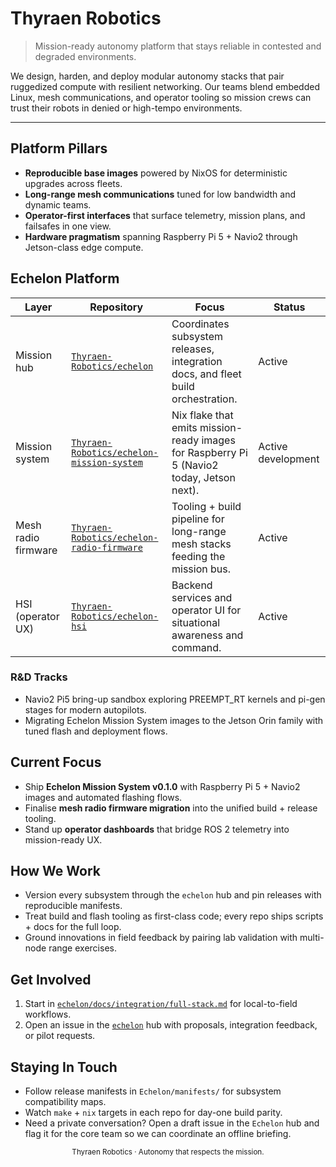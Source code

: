 # Thyraen Robotics

> Mission-ready autonomy platform that stays reliable in contested and degraded environments.

We design, harden, and deploy modular autonomy stacks that pair ruggedized compute with resilient networking. Our teams blend embedded Linux, mesh communications, and operator tooling so mission crews can trust their robots in denied or high-tempo environments.

---

## Platform Pillars
- **Reproducible base images** powered by NixOS for deterministic upgrades across fleets.
- **Long-range mesh communications** tuned for low bandwidth and dynamic teams.
- **Operator-first interfaces** that surface telemetry, mission plans, and failsafes in one view.
- **Hardware pragmatism** spanning Raspberry Pi 5 + Navio2 through Jetson-class edge compute.

## Echelon Platform
| Layer | Repository | Focus | Status |
| --- | --- | --- | --- |
| Mission hub | [`Thyraen-Robotics/echelon`](https://github.com/Thyraen-Robotics/echelon) | Coordinates subsystem releases, integration docs, and fleet build orchestration. | Active |
| Mission system | [`Thyraen-Robotics/echelon-mission-system`](https://github.com/Thyraen-Robotics/echelon-mission-system) | Nix flake that emits mission-ready images for Raspberry Pi 5 (Navio2 today, Jetson next). | Active development |
| Mesh radio firmware | [`Thyraen-Robotics/echelon-radio-firmware`](https://github.com/Thyraen-Robotics/echelon-radio-firmware) | Tooling + build pipeline for long-range mesh stacks feeding the mission bus. | Active |
| HSI (operator UX) | [`Thyraen-Robotics/echelon-hsi`](https://github.com/Thyraen-Robotics/echelon-hsi) | Backend services and operator UI for situational awareness and command. | Active |

### R&D Tracks
- Navio2 Pi5 bring-up sandbox exploring PREEMPT_RT kernels and pi-gen stages for modern autopilots.
- Migrating Echelon Mission System images to the Jetson Orin family with tuned flash and deployment flows.

## Current Focus
- Ship **Echelon Mission System v0.1.0** with Raspberry Pi 5 + Navio2 images and automated flashing flows.
- Finalise **mesh radio firmware migration** into the unified build + release tooling.
- Stand up **operator dashboards** that bridge ROS 2 telemetry into mission-ready UX.

## How We Work
- Version every subsystem through the `echelon` hub and pin releases with reproducible manifests.
- Treat build and flash tooling as first-class code; every repo ships scripts + docs for the full loop.
- Ground innovations in field feedback by pairing lab validation with multi-node range exercises.

## Get Involved
1. Start in [`echelon/docs/integration/full-stack.md`](https://github.com/Thyraen-Robotics/echelon/tree/main/docs/integration/full-stack.md) for local-to-field workflows.
2. Open an issue in the [`echelon`](https://github.com/Thyraen-Robotics/echelon/issues) hub with proposals, integration feedback, or pilot requests.

## Staying In Touch
- Follow release manifests in `Echelon/manifests/` for subsystem compatibility maps.
- Watch `make` + `nix` targets in each repo for day-one build parity.
- Need a private conversation? Open a draft issue in the `Echelon` hub and flag it for the core team so we can coordinate an offline briefing.

<p align="center"><sub>Thyraen Robotics · Autonomy that respects the mission.</sub></p>
